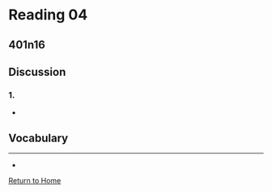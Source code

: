 # Reading 04
## 401n16


## Discussion
### 1. 
- 


## Vocabulary
* ****
- 









[Return to Home](https://brettjayp-401-advanced-javascript.github.io/reading-notes/)